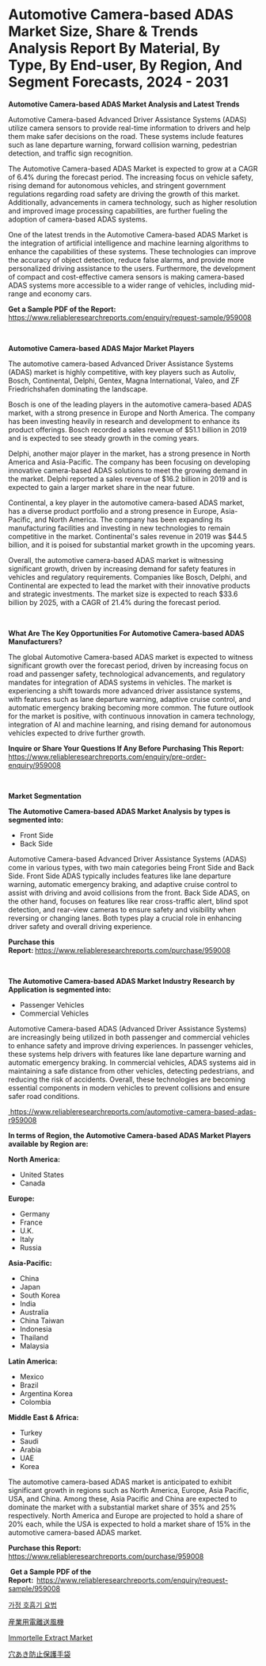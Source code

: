 <p><h1>Automotive Camera-based ADAS Market Size, Share & Trends Analysis Report By Material, By Type, By End-user, By Region, And Segment Forecasts, 2024 - 2031</h1></p><p><strong>Automotive Camera-based ADAS Market Analysis and Latest Trends</strong></p>
<p><p>Automotive Camera-based Advanced Driver Assistance Systems (ADAS) utilize camera sensors to provide real-time information to drivers and help them make safer decisions on the road. These systems include features such as lane departure warning, forward collision warning, pedestrian detection, and traffic sign recognition. </p><p>The Automotive Camera-based ADAS Market is expected to grow at a CAGR of 6.4% during the forecast period. The increasing focus on vehicle safety, rising demand for autonomous vehicles, and stringent government regulations regarding road safety are driving the growth of this market. Additionally, advancements in camera technology, such as higher resolution and improved image processing capabilities, are further fueling the adoption of camera-based ADAS systems.</p><p>One of the latest trends in the Automotive Camera-based ADAS Market is the integration of artificial intelligence and machine learning algorithms to enhance the capabilities of these systems. These technologies can improve the accuracy of object detection, reduce false alarms, and provide more personalized driving assistance to the users. Furthermore, the development of compact and cost-effective camera sensors is making camera-based ADAS systems more accessible to a wider range of vehicles, including mid-range and economy cars.</p></p>
<p><strong>Get a Sample PDF of the Report:&nbsp;</strong> <a href="https://www.reliableresearchreports.com/enquiry/request-sample/959008">https://www.reliableresearchreports.com/enquiry/request-sample/959008</a></p>
<p>&nbsp;</p>
<p><strong>Automotive Camera-based ADAS Major Market Players</strong></p>
<p><p>The automotive camera-based Advanced Driver Assistance Systems (ADAS) market is highly competitive, with key players such as Autoliv, Bosch, Continental, Delphi, Gentex, Magna International, Valeo, and ZF Friedrichshafen dominating the landscape. </p><p>Bosch is one of the leading players in the automotive camera-based ADAS market, with a strong presence in Europe and North America. The company has been investing heavily in research and development to enhance its product offerings. Bosch recorded a sales revenue of $51.1 billion in 2019 and is expected to see steady growth in the coming years.</p><p>Delphi, another major player in the market, has a strong presence in North America and Asia-Pacific. The company has been focusing on developing innovative camera-based ADAS solutions to meet the growing demand in the market. Delphi reported a sales revenue of $16.2 billion in 2019 and is expected to gain a larger market share in the near future.</p><p>Continental, a key player in the automotive camera-based ADAS market, has a diverse product portfolio and a strong presence in Europe, Asia-Pacific, and North America. The company has been expanding its manufacturing facilities and investing in new technologies to remain competitive in the market. Continental's sales revenue in 2019 was $44.5 billion, and it is poised for substantial market growth in the upcoming years.</p><p>Overall, the automotive camera-based ADAS market is witnessing significant growth, driven by increasing demand for safety features in vehicles and regulatory requirements. Companies like Bosch, Delphi, and Continental are expected to lead the market with their innovative products and strategic investments. The market size is expected to reach $33.6 billion by 2025, with a CAGR of 21.4% during the forecast period.</p></p>
<p>&nbsp;</p>
<p><strong>What Are The Key Opportunities For Automotive Camera-based ADAS Manufacturers?</strong></p>
<p><p>The global Automotive Camera-based ADAS market is expected to witness significant growth over the forecast period, driven by increasing focus on road and passenger safety, technological advancements, and regulatory mandates for integration of ADAS systems in vehicles. The market is experiencing a shift towards more advanced driver assistance systems, with features such as lane departure warning, adaptive cruise control, and automatic emergency braking becoming more common. The future outlook for the market is positive, with continuous innovation in camera technology, integration of AI and machine learning, and rising demand for autonomous vehicles expected to drive further growth.</p></p>
<p><strong>Inquire or Share Your Questions If Any Before Purchasing This Report:</strong> <a href="https://www.reliableresearchreports.com/enquiry/pre-order-enquiry/959008">https://www.reliableresearchreports.com/enquiry/pre-order-enquiry/959008</a></p>
<p>&nbsp;</p>
<p><strong>Market Segmentation</strong></p>
<p><strong>The Automotive Camera-based ADAS Market Analysis by types is segmented into:</strong></p>
<p><ul><li>Front Side</li><li>Back Side</li></ul></p>
<p><p>Automotive Camera-based Advanced Driver Assistance Systems (ADAS) come in various types, with two main categories being Front Side and Back Side. Front Side ADAS typically includes features like lane departure warning, automatic emergency braking, and adaptive cruise control to assist with driving and avoid collisions from the front. Back Side ADAS, on the other hand, focuses on features like rear cross-traffic alert, blind spot detection, and rear-view cameras to ensure safety and visibility when reversing or changing lanes. Both types play a crucial role in enhancing driver safety and overall driving experience.</p></p>
<p><strong>Purchase this Report:&nbsp;</strong><a href="https://www.reliableresearchreports.com/purchase/959008">https://www.reliableresearchreports.com/purchase/959008</a></p>
<p>&nbsp;</p>
<p><strong>The Automotive Camera-based ADAS Market Industry Research by Application is segmented into:</strong></p>
<p><ul><li>Passenger Vehicles</li><li>Commercial Vehicles</li></ul></p>
<p><p>Automotive Camera-based ADAS (Advanced Driver Assistance Systems) are increasingly being utilized in both passenger and commercial vehicles to enhance safety and improve driving experiences. In passenger vehicles, these systems help drivers with features like lane departure warning and automatic emergency braking. In commercial vehicles, ADAS systems aid in maintaining a safe distance from other vehicles, detecting pedestrians, and reducing the risk of accidents. Overall, these technologies are becoming essential components in modern vehicles to prevent collisions and ensure safer road conditions.</p></p>
<p><a href="https://www.reliableresearchreports.com/automotive-camera-based-adas-r959008">&nbsp;https://www.reliableresearchreports.com/automotive-camera-based-adas-r959008</a></p>
<p><strong>In terms of Region, the Automotive Camera-based ADAS Market Players available by Region are:</strong></p>
<p>
    <p> <strong> North America: </strong>
        <ul>
            <li>United States</li>
            <li>Canada</li>
        </ul>
        </p> 
    <p> <strong> Europe: </strong>
        <ul>
            <li>Germany</li>
            <li>France</li>
            <li>U.K.</li>
            <li>Italy</li>
            <li>Russia</li>
        </ul>
        </p> 
    <p> <strong> Asia-Pacific: </strong>
        <ul>
            <li>China</li>
            <li>Japan</li>
            <li>South Korea</li>
            <li>India</li>
            <li>Australia</li>
            <li>China Taiwan</li>
            <li>Indonesia</li>
            <li>Thailand</li>
            <li>Malaysia</li>
        </ul>
        </p> 
    <p> <strong> Latin America: </strong>
        <ul>
            <li>Mexico</li>
            <li>Brazil</li>
            <li>Argentina Korea</li>
            <li>Colombia</li>
        </ul>
        </p> 
    <p> <strong> Middle East & Africa: </strong>
        <ul>
            <li>Turkey</li>
            <li>Saudi</li>
            <li>Arabia</li>
            <li>UAE</li>
            <li>Korea</li>
        </ul>
    </p>
    </p>
<p><p>The automotive camera-based ADAS market is anticipated to exhibit significant growth in regions such as North America, Europe, Asia Pacific, USA, and China. Among these, Asia Pacific and China are expected to dominate the market with a substantial market share of 35% and 25% respectively. North America and Europe are projected to hold a share of 20% each, while the USA is expected to hold a market share of 15% in the automotive camera-based ADAS market.</p></p>
<p><strong>Purchase this Report: </strong><a href="https://www.reliableresearchreports.com/purchase/959008">https://www.reliableresearchreports.com/purchase/959008</a></p>
<p>&nbsp;<strong>Get a Sample PDF of the Report:&nbsp;&nbsp;</strong><a href="https://www.reliableresearchreports.com/enquiry/request-sample/959008">https://www.reliableresearchreports.com/enquiry/request-sample/959008</a></p>
<p><strong></strong></p>
<p><p><a href="https://medium.com/@lottierunte44/2024%EB%85%84%EB%B6%80%ED%84%B0-2031%EB%85%84%EA%B9%8C%EC%A7%80%EC%9D%98-%EA%B8%B0%EA%B0%84-%EB%8F%99%EC%95%88-%EA%B0%80%EC%A0%95-%ED%98%B8%ED%9D%A1-%EC%9A%94%EB%B2%95-%EC%8B%9C%EC%9E%A5-%EB%B6%84%EC%84%9D-%EB%B0%8F-%EA%B7%9C%EB%AA%A8-%EC%98%88%EC%B8%A1-82e23035d5e9">가정 호흡기 요법</a></p><p><a href="https://github.com/oqxogxyvqe90775/Market-Research-Report-List-2/blob/main/488127384572.md">産業用電離送風機</a></p><p><a href="https://github.com/JennyferFeil2023/Market-Research-Report-List-1/blob/main/immortelle-extract-market.md">Immortelle Extract Market</a></p><p><a href="https://github.com/WhitneyMurphy1982/Market-Research-Report-List-1/blob/main/309703184571.md">穴あき防止保護手袋</a></p></p>